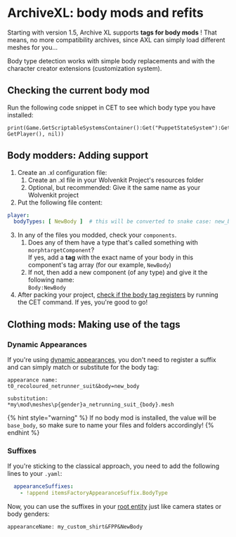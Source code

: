 # ArchiveXL: body mods and refits

Starting with version 1.5, Archive XL supports **tags for body mods** ! That means, no more compatibility archives, since AXL can simply load different meshes for you…

Body type detection works with simple body replacements and with the character creator extensions (customization system).

## Checking the current body mod

Run the following code snippet in CET to see which body type you have installed:

```
print(Game.GetScriptableSystemsContainer():Get("PuppetStateSystem"):GetBodyTypeSuffix(ItemID.new(), GetPlayer(), nil))
```

## Body modders: Adding support

1. Create an .xl configuration file:&#x20;
   1. Create an .xl file in your Wolvenkit Project's resources folder
   2. Optional, but recommended: Give it the same name as your Wolvenkit project
2. Put the following file content:

```yaml
player:
  bodyTypes: [ NewBody ]  # this will be converted to snake case: new_body
```

3. In any of the files you modded, check your `components`.&#x20;
   1. Does any of them have a type that's called something with `morphtargetComponent`? \
      If yes, add a **tag** with the exact name of your body in this component's tag array (for our example, `NewBody`)
   2. If not, then add a new component (of any type) and give it the following name: \
      `Body:NewBody`
4. After packing your project, [check if the body tag registers](archivexl-body-mods-and-refits.md#checking-the-current-body-mod) by running the CET command. If yes, you're good to go!

## Clothing mods: Making use of the tags

### Dynamic Appearances

If you're using [dynamic appearances](./#dynamic-appearances), you don't need to register a suffix and can simply match or substitute for the body tag:

```
appearance name:
t0_recoloured_netrunner_suit&body=new_body

substitution:
*my\mod\meshes\p{gender}a_netrunning_suit_{body}.mesh
```

{% hint style="warning" %}
If no body mod is installed, the value will be `base_body`, so make sure to name your files and folders accordingly!
{% endhint %}

### Suffixes

If you're sticking to the classical approach, you need to add the following lines to your `.yaml`:

```yaml
  appearanceSuffixes:
    - !append itemsFactoryAppearanceSuffix.BodyType
```

Now, you can use the suffixes in your [root entity](../../files-and-what-they-do/entity-.ent-files/#root-entity) just like camera states or body genders:

```
appearanceName: my_custom_shirt&FPP&NewBody
```

